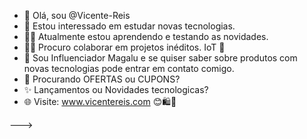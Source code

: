 - 📱 Olá, sou @Vicente-Reis 
- 👀 Estou interessado em estudar novas tecnologias. 
- 🧑‍⚖️ Atualmente estou aprendendo e testando as novidades. 
- 🙋‍♂️ Procuro colaborar em projetos inéditos. IoT 🤖 
- 🏪 Sou Influenciador Magalu e se quiser saber sobre produtos com novas tecnologias pode entrar em contato comigo. 
- 🤑 Procurando OFERTAS ou CUPONS?  
- ✨ Lançamentos ou Novidades tecnologicas? 
- 🌐 Visite: www.vicentereis.com 😊🛍️🚀
<!---
Vicente-Reis/VR-CONSULTORIA é um repositório ✨ especial ✨ porque seu `README.md` (este arquivo) aparece no seu perfil do GitHub.
Você pode clicar no link Visualizar para ver suas alterações.
--->
--->
